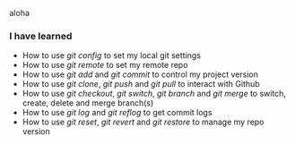 aloha
### I have learned
- How to use _git config_ to set my local git settings
- How to use _git remote_ to set my remote repo
- How to use _git add_ and _git commit_ to control my project version
- How to use _git clone_, _git push_ and _git pull_ to interact with Github
- How to use _git checkout_, _git switch_, _git branch_ and _git merge_ to switch, create, delete and merge branch(s)
- How to use _git log_ and _git reflog_ to get commit logs
- How to use _git reset_, _git revert_ and _git restore_ to manage my repo version